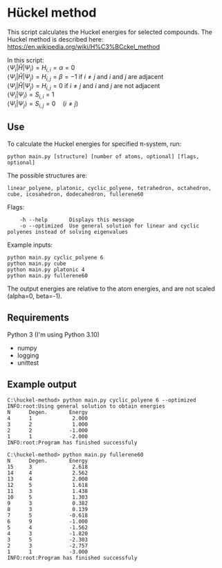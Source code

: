 # Hückel method
This script calculates the Huckel energies for selected compounds.
The Huckel method is described here:
https://en.wikipedia.org/wiki/H%C3%BCckel_method

In this script:  
$\left<\Psi_i\middle|\hat{H}\middle|\Psi_i\right>=H_{i,i}=\alpha=0$  
$\left<\Psi_i\middle|\hat{H}\middle|\Psi_j\right>=H_{i,j}=\beta=-1$ if $i\ne j$ and $i$ and $j$ are adjacent  
$\left<\Psi_i\middle|\hat{H}\middle|\Psi_j\right>=H_{i,j}=0$ if $i\ne j$ and $i$ and $j$ are not adjacent  
$\left<\Psi_i\middle|\Psi_i\right>=S_{i,i}=1$  
$\left<\Psi_i\middle|\Psi_j\right>=S_{i,j}=0 \quad (i\ne j)$  


## Use
To calculate the Huckel energies for specified &pi;-system, run:  
```
python main.py [structure] [number of atoms, optional] [flags, optional]
```  
The possible structures are:  
```
linear_polyene, platonic, cyclic_polyene, tetrahedron, octahedron, cube, icosahedron, dodecahedron, fullerene60
```  
Flags:  
```
    -h --help       Displays this message  
    -o --optimized  Use general solution for linear and cyclic polyenes instead of solving eigenvalues
```
Example inputs:  
```
python main.py cyclic_polyene 6
python main.py cube
python main.py platonic 4
python main.py fullerene60
```
The output energies are relative to the atom energies, and are not scaled (alpha=0, beta=-1).

## Requirements
Python 3 (I'm using Python 3.10)  
 * numpy  
 * logging  
 * unittest

## Example output
```
C:\huckel-method> python main.py cyclic_polyene 6 --optimized
INFO:root:Using general solution to obtain energies
N      Degen.       Energy
4      1             2.000
3      2             1.000
2      2            -1.000
1      1            -2.000
INFO:root:Program has finished successfuly
```

```
C:\huckel-method> python main.py fullerene60                 
N      Degen.       Energy
15     3             2.618
14     4             2.562
13     4             2.000
12     5             1.618
11     3             1.438
10     5             1.303
9      3             0.382
8      3             0.139
7      5            -0.618
6      9            -1.000
5      4            -1.562
4      3            -1.820
3      5            -2.303
2      3            -2.757
1      1            -3.000
INFO:root:Program has finished successfuly
```